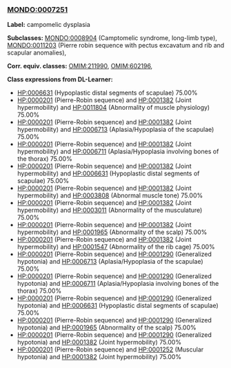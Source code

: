 
### [MONDO:0007251](http://purl.obolibrary.org/obo/MONDO_0007251)
**Label:** campomelic dysplasia

**Subclasses:** [MONDO:0008904](http://purl.obolibrary.org/obo/MONDO_0008904) (Camptomelic syndrome, long-limb type), [MONDO:0011203](http://purl.obolibrary.org/obo/MONDO_0011203) (Pierre robin sequence with pectus excavatum and rib and scapular anomalies), 

**Corr. equiv. classes:** [OMIM:211990](http://purl.obolibrary.org/obo/OMIM_211990), [OMIM:602196](http://purl.obolibrary.org/obo/OMIM_602196), 

**Class expressions from DL-Learner:**

- [HP:0006631](http://purl.obolibrary.org/obo/HP_0006631) (Hypoplastic distal segments of scapulae) 75.00%
- [HP:0000201](http://purl.obolibrary.org/obo/HP_0000201) (Pierre-Robin sequence) and [HP:0001382](http://purl.obolibrary.org/obo/HP_0001382) (Joint hypermobility) and [HP:0011804](http://purl.obolibrary.org/obo/HP_0011804) (Abnormality of muscle physiology) 75.00%
- [HP:0000201](http://purl.obolibrary.org/obo/HP_0000201) (Pierre-Robin sequence) and [HP:0001382](http://purl.obolibrary.org/obo/HP_0001382) (Joint hypermobility) and [HP:0006713](http://purl.obolibrary.org/obo/HP_0006713) (Aplasia/Hypoplasia of the scapulae) 75.00%
- [HP:0000201](http://purl.obolibrary.org/obo/HP_0000201) (Pierre-Robin sequence) and [HP:0001382](http://purl.obolibrary.org/obo/HP_0001382) (Joint hypermobility) and [HP:0006711](http://purl.obolibrary.org/obo/HP_0006711) (Aplasia/Hypoplasia involving bones of the thorax) 75.00%
- [HP:0000201](http://purl.obolibrary.org/obo/HP_0000201) (Pierre-Robin sequence) and [HP:0001382](http://purl.obolibrary.org/obo/HP_0001382) (Joint hypermobility) and [HP:0006631](http://purl.obolibrary.org/obo/HP_0006631) (Hypoplastic distal segments of scapulae) 75.00%
- [HP:0000201](http://purl.obolibrary.org/obo/HP_0000201) (Pierre-Robin sequence) and [HP:0001382](http://purl.obolibrary.org/obo/HP_0001382) (Joint hypermobility) and [HP:0003808](http://purl.obolibrary.org/obo/HP_0003808) (Abnormal muscle tone) 75.00%
- [HP:0000201](http://purl.obolibrary.org/obo/HP_0000201) (Pierre-Robin sequence) and [HP:0001382](http://purl.obolibrary.org/obo/HP_0001382) (Joint hypermobility) and [HP:0003011](http://purl.obolibrary.org/obo/HP_0003011) (Abnormality of the musculature) 75.00%
- [HP:0000201](http://purl.obolibrary.org/obo/HP_0000201) (Pierre-Robin sequence) and [HP:0001382](http://purl.obolibrary.org/obo/HP_0001382) (Joint hypermobility) and [HP:0001965](http://purl.obolibrary.org/obo/HP_0001965) (Abnormality of the scalp) 75.00%
- [HP:0000201](http://purl.obolibrary.org/obo/HP_0000201) (Pierre-Robin sequence) and [HP:0001382](http://purl.obolibrary.org/obo/HP_0001382) (Joint hypermobility) and [HP:0001547](http://purl.obolibrary.org/obo/HP_0001547) (Abnormality of the rib cage) 75.00%
- [HP:0000201](http://purl.obolibrary.org/obo/HP_0000201) (Pierre-Robin sequence) and [HP:0001290](http://purl.obolibrary.org/obo/HP_0001290) (Generalized hypotonia) and [HP:0006713](http://purl.obolibrary.org/obo/HP_0006713) (Aplasia/Hypoplasia of the scapulae) 75.00%
- [HP:0000201](http://purl.obolibrary.org/obo/HP_0000201) (Pierre-Robin sequence) and [HP:0001290](http://purl.obolibrary.org/obo/HP_0001290) (Generalized hypotonia) and [HP:0006711](http://purl.obolibrary.org/obo/HP_0006711) (Aplasia/Hypoplasia involving bones of the thorax) 75.00%
- [HP:0000201](http://purl.obolibrary.org/obo/HP_0000201) (Pierre-Robin sequence) and [HP:0001290](http://purl.obolibrary.org/obo/HP_0001290) (Generalized hypotonia) and [HP:0006631](http://purl.obolibrary.org/obo/HP_0006631) (Hypoplastic distal segments of scapulae) 75.00%
- [HP:0000201](http://purl.obolibrary.org/obo/HP_0000201) (Pierre-Robin sequence) and [HP:0001290](http://purl.obolibrary.org/obo/HP_0001290) (Generalized hypotonia) and [HP:0001965](http://purl.obolibrary.org/obo/HP_0001965) (Abnormality of the scalp) 75.00%
- [HP:0000201](http://purl.obolibrary.org/obo/HP_0000201) (Pierre-Robin sequence) and [HP:0001290](http://purl.obolibrary.org/obo/HP_0001290) (Generalized hypotonia) and [HP:0001382](http://purl.obolibrary.org/obo/HP_0001382) (Joint hypermobility) 75.00%
- [HP:0000201](http://purl.obolibrary.org/obo/HP_0000201) (Pierre-Robin sequence) and [HP:0001252](http://purl.obolibrary.org/obo/HP_0001252) (Muscular hypotonia) and [HP:0001382](http://purl.obolibrary.org/obo/HP_0001382) (Joint hypermobility) 75.00%


